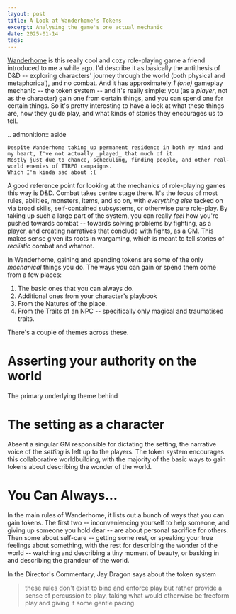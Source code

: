 ```yaml
---
layout: post
title: A Look at Wanderhome's Tokens
excerpt: Analysing the game's one actual mechanic
date: 2025-01-14
tags:
---
```


[Wanderhome](https://possumcreekgames.com/pages/wanderhome) is this really cool and cozy role-playing game a friend introduced to me a while ago.
I'd describe it as basically the antithesis of D&D -- exploring characters' journey through the world (both physical and metaphorical), and no combat.
And it has approximately _1 (one)_ gameplay mechanic -- the token system -- and it's really simple: you (as a _player_, not as the character) gain one from certain things, and you can spend one for certain things.
So it's pretty interesting to have a look at what these things are, how they guide play, and what kinds of stories they encourages us to tell.

.. admonition:: aside

	Despite Wanderhome taking up permanent residence in both my mind and my heart, I've not actually _played_ that much of it.
	Mostly just due to chance, scheduling, finding people, and other real-world enemies of TTRPG campaigns.
	Which I'm kinda sad about :(

A good reference point for looking at the mechanics of role-playing games this way is D&D.
Combat takes centre stage there.
It's the focus of most rules, abilities, monsters, items, and so on, with _everything else_ tacked on via broad skills, self-contained subsystems, or otherwise pure role-play.
By taking up such a large part of the system, you can really _feel_ how you're pushed towards combat -- towards solving problems by fighting, as a player, and creating narratives that conclude with fights, as a GM.
This makes sense given its roots in wargaming, which is meant to tell stories of _realistic_ combat and whatnot.

In Wanderhome, gaining and spending tokens are some of the only _mechanical_ things you do.
The ways you can gain or spend them come from a few places:

1. The basic ones that you can always do.
2. Additional ones from your character's playbook
3. From the Natures of the place.
4. From the Traits of an NPC -- specifically only magical and traumatised traits.

There's a couple of themes across these.

# Asserting your authority on the world

The primary underlying theme behind 

# The setting as a character

Absent a singular GM responsible for dictating the setting, the narrative voice of the _setting_ is left up to the players.
The token system encourages this collaborative worldbuilding, with the majority of the basic ways to gain tokens about describing the wonder of the world.
















# You Can Always...

In the main rules of Wanderhome, it lists out a bunch of ways that you can gain tokens.
The first two -- inconveniencing yourself to help someone, and giving up someone you hold dear -- are about personal sacrifice for others. Then some about self-care -- getting some rest, or speaking your true feelings about something, with the rest for describing the wonder of the world -- watching and describing a tiny moment of beauty, or basking in and describing the grandeur of the world.





In the Director's Commentary, Jay Dragon says about the token system

> these rules don't exist to bind and enforce play but rather provide a sense of percussion to play, taking what would otherwise be freeform play and giving it some gentle pacing.
